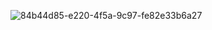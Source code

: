 ![84b44d85-e220-4f5a-9c97-fe82e33b6a27](https://github.com/medait-3/challenge-ui-flutter-ecom/assets/53193738/5c6875d3-08fd-4d03-b53e-b20e9a5cd964)
